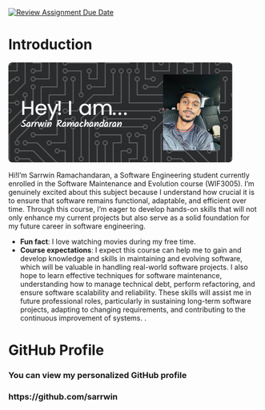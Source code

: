 [![Review Assignment Due Date](https://classroom.github.com/assets/deadline-readme-button-22041afd0340ce965d47ae6ef1cefeee28c7c493a6346c4f15d667ab976d596c.svg)](https://classroom.github.com/a/O-1AGqKT)

# Introduction

![Header](./sarrwin-header.png)

Hi!I’m Sarrwin Ramachandaran, a Software Engineering student currently enrolled in the Software Maintenance and Evolution course (WIF3005). I’m genuinely excited about this subject because I understand how crucial it is to ensure that software remains functional, adaptable, and efficient over time. Through this course, I’m eager to develop hands-on skills that will not only enhance my current projects but also serve as a solid foundation for my future career in software engineering.

- **Fun fact**: I love watching movies during my free time.
- **Course expectations**: I expect this course can help me to gain and develop knowledge and skills in maintaining and evolving software, which will be valuable in handling real-world software projects. I also hope to learn effective techniques for software maintenance, understanding how to manage technical debt, perform refactoring, and ensure software scalability and reliability. These skills will assist me in future professional roles, particularly in sustaining long-term software projects, adapting to changing requirements, and contributing to the continuous improvement of systems.  .

# GitHub Profile
<h3 align="left">You can view my personalized GitHub profile <h3>  https://github.com/sarrwin </h3>  
